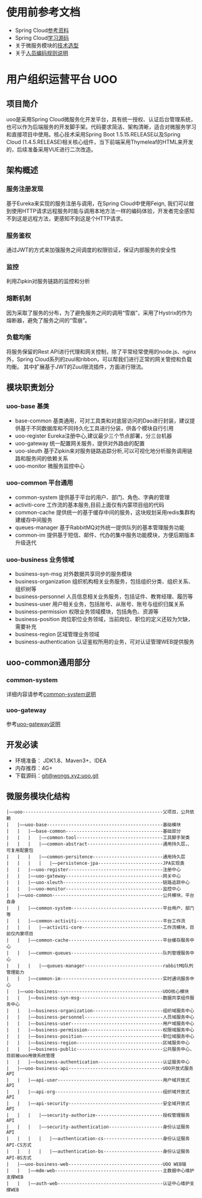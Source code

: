 
# 使用前参考文档
- Spring Cloud[参考资料](https://github.com/rothschil/static/tree/master/doc/Description/spring-cloud.md)
- Spring Cloud[学习源码](https://github.com/rothschil/spring-cloud.git)
- 关于微服务模块的[技术选型](https://github.com/rothschil/static/tree/master/doc/Description/Selection.md)
- 关于[人员编码规则说明](https://github.com/rothschil/static/tree/master/doc/Description/Rule.md)

# 用户组织运营平台 UOO
## 项目简介
uoo是采用Spring Cloud微服务化开发平台，具有统一授权、认证后台管理系统，也可以作为后端服务的开发脚手架。代码要求简洁、架构清晰，适合对微服务学习和直接项目中使用。核心技术采用Spring Boot 1.5.15.RELEASE以及Spring Cloud (1.4.5.RELEASE)相关核心组件，当下前端采用Thymeleaf的HTML来开发的，后续准备采用VUE进行二次改造。

## 架构概述
### 服务注册发现
基于Eureka来实现的服务注册与调用，在Spring Cloud中使用Feign, 我们可以做到使用HTTP请求远程服务时能与调用本地方法一样的编码体验，开发者完全感知不到这是远程方法，更感知不到这是个HTTP请求。

### 服务鉴权
通过JWT的方式来加强服务之间调度的权限验证，保证内部服务的安全性

### 监控
利用Zipkin对服务链路的监控和分析

### 熔断机制
因为采取了服务的分布，为了避免服务之间的调用“雪崩”，采用了Hystrix的作为熔断器，避免了服务之间的“雪崩”。

### 负载均衡
将服务保留的Rest API进行代理和网关控制，除了平常经常使用的node.js、nginx外，Spring Cloud系列的zuul和ribbon，可以帮我们进行正常的网关管控和负载均衡。
其中扩展基于JWT的Zuul限流插件，方面进行限流。

## 模块职责划分
### uoo-base 基类
- base-common 基类通用，可对工具类和对底层访问的Dao进行封装，建议提供基于不同数据库和不同持久化工具进行分装，供各个模块自行引用
- uoo-register Eureka注册中心,建议最少三个节点部署，分三台机器
- uoo-gateway 统一配置网关服务，提供对外路由的配置
- uoo-sleuth 基于Zipkin来对服务链路追踪分析,可以可视化地分析服务调用链路和服务间的依赖关系
- uoo-monitor 微服务监控中心
### uoo-common 平台通用
- common-system 提供基于平台的用户、部门、角色、字典的管理
- activiti-core 工作流的基本服务,目前上面仅有内蒙项目组的代码
- common-cache 提供统一的基于缓存中间的服务，这块规划采用redis集群构建缓存中间服务
- queues-manager 基于RabbitMQ对外统一提供队列的基本管理服务功能
- common-im 提供基于短信、邮件、代办的集中服务功能模块，方便后期版本升级迭代

### uoo-business 业务领域
- business-syn-msg 对外数据共享同步的服务模块
- business-organization 组织机构相关业务服务，包括组织分类、组织关系、组织树等
- business-personnel 人员信息相关业务服务，包括证件、教育经理、履历等
- business-user 用户相关业务，包括账号、从账号、账号与组织归属关系
- business-permission 权限业务领域模块，包括角色、资源等
- business-position 岗位职位业务领域，当前岗位、职位的定义还较为欠缺，需要补充
- business-region 区域管理业务领域
- business-authentication 认证鉴权所用的业务，可对认证管理WEB提供服务

## uoo-common通用部分
### common-system
详细内容请参考[common-system说明](https://github.com/rothschil/static/tree/master/doc/Description/common-system.md)

### uoo-gateway
参考[uoo-gateway说明](https://github.com/rothschil/static/tree/master/doc/Description/uoo-gateway.md)

## 开发必读
- 环境准备： JDK1.8、Maven3+、IDEA
- 内存推荐：4G+
- 下载源码：[git@wongs.xyz:uoo.git](git@wongs.xyz:uoo.git)


## 微服务模块化结构

~~~
|——uoo----------------------------------------------------父项目，公共依赖
|   |——uoo-base-------------------------------------------基础模块
|   |   |——base-common------------------------------------基础部分
|   |   |   |——common-tool--------------------------------工具脚手架类
|   |   |   |——common-abstract----------------------------通用持久层，、可复用配置包
|   |   |   |——common-persitence--------------------------通用持久层
|   |   |   |   |——persistence-jpa------------------------JPA实现类
|   |   |——uoo-register-----------------------------------注册中心
|   |   |——uoo-gateway------------------------------------网关中心
|   |   |——uoo-sleuth-------------------------------------链路追踪中心
|   |   |——uoo-monitor------------------------------------监控中心
|   |——uoo-common-----------------------------------------公共模块，平台自身
|   |   |——common-system----------------------------------平台用户、部门等
|   |   |——common-activiti--------------------------------平台工作流
|   |   |   |——activiti-core------------------------------工作流模块，目前仅内蒙项目
|   |   |——common-cache-----------------------------------平台缓存服务中心
|   |   |——common-queues----------------------------------队列管理服务中心
|   |   |   |——queues-manager-----------------------------rabbitMQ队列管理能力
|   |   |——common-im--------------------------------------实时通讯服务中心
|   |——uoo-business---------------------------------------UOO核心模块
|   |   |——business-syn-msg-------------------------------数据共享组件服务中心
|   |   |——business-organization--------------------------组织域服务中心
|   |   |——business-personnel-----------------------------人员域服务中心
|   |   |——business-user----------------------------------用户域服务中心
|   |   |——business-permission----------------------------权限域服务中心
|   |   |——business-position------------------------------职位域服务中心
|   |   |——business-region--------------------------------区域服务中心
|   |   |——business-public--------------------------------公共服务中心，目前被uoo用做系统管理
|   |   |——business-authentication------------------------认证服务中心
|   |——uoo-business-api-----------------------------------UOO开放式服务API
|   |   |——api-user---------------------------------------用户域开放式API
|   |   |——api-org----------------------------------------组织域开放式API
|   |   |——api-security-----------------------------------安全域开放式API
|   |   |   |——security-authorize-------------------------授权管理服务API
|   |   |   |——security-authentication--------------------身份认证服务API
|   |   |   |   |——authentication-cs----------------------身份认证服务API-CS方式
|   |   |   |   |——authentication-bs----------------------身份认证服务API-BS方式
|   |——uoo-business-web-----------------------------------UOO WEB端
|   |   |——mdm-web----------------------------------------主数据中心维护支撑WEB
|   |   |——auth-web---------------------------------------认证中心维护支撑WEB

~~~~
